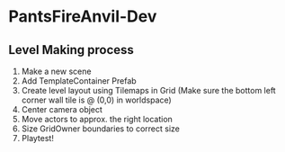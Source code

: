# PantsFireAnvil-Dev
 
## Level Making process
1. Make a new scene
2. Add TemplateContainer Prefab
3. Create level layout using Tilemaps in Grid (Make sure the bottom left corner wall tile is @ (0,0) in worldspace)
4. Center camera object
5. Move actors to approx. the right location
6. Size GridOwner boundaries to correct size
7. Playtest!
